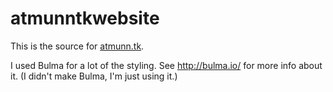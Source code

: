 # atmunntkwebsite
This is the source for [atmunn.tk](http://atmunn.tk).

I used Bulma for a lot of the styling. See http://bulma.io/ for more info about it.
(I didn't make Bulma, I'm just using it.)
